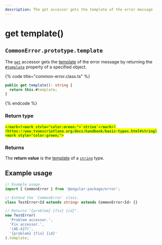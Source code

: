 ```yaml
---
description: The get accessor gets the template of the error message
---
```


# get template()

## `CommonError.prototype.template`

The [`get`](https://developer.mozilla.org/en-US/docs/Web/JavaScript/Reference/Functions/get) accessor gets the [template](../../getting-started/basic-concepts.md#template) of the error message by returning the [`#template`](../properties/template.md) property of a specified object.

{% code title="common-error.class.ts" %}
```typescript
public get template(): string {
  return this.#template;
}
```
{% endcode %}

### Return type

#### <mark style="color:green;">``</mark>[<mark style="color:green;">`string`</mark>](https://www.typescriptlang.org/docs/handbook/basic-types.html#string)<mark style="color:green;">``</mark>

### Returns

The **return value** is the [template](../../getting-started/basic-concepts.md#template) of a [`string`](https://developer.mozilla.org/en-US/docs/Web/JavaScript/Reference/Global\_Objects/String) type.

## Example usage

```typescript
// Example usage.
import { CommonError } from '@angular-package/error';

// Extend the `CommonError` class.
class TestError<Id extends string> extends CommonError<Id> {}

// Returns "{problem} {fix} {id}".
new TestError(
  'Problem accessor.',
  'Fix accessor.',
  '(AE:427)',
  '{problem} {fix} {id}'
).template;
```
